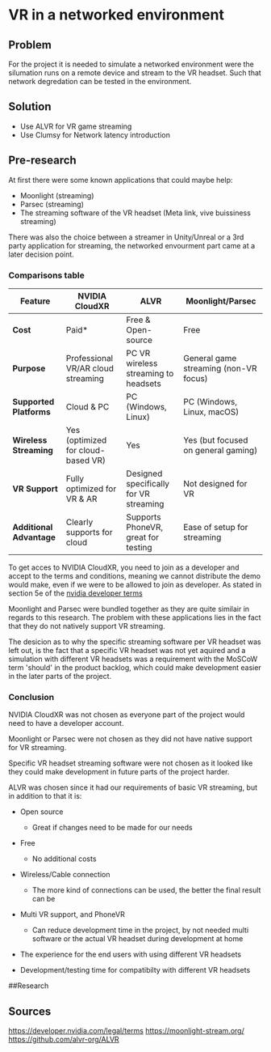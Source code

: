 # VR in a networked environment

## Problem
For the project it is needed to simulate a networked environment were the silumation runs on a remote device and stream to the VR headset. Such that network degredation can be tested in the environment.

## Solution
- Use ALVR for VR game streaming
- Use Clumsy for Network latency introduction

## Pre-research
At first there were some known applications that could maybe help:
- Moonlight (streaming)
- Parsec (streaming)
- The streaming software of the VR headset (Meta link, vive buissiness streaming)

There was also the choice between a streamer in Unity/Unreal or a 3rd party application for streaming, the networked envourment part came at a later decision point.

### Comparisons table
| Feature               | NVIDIA CloudXR                     | ALVR                                    | Moonlight/Parsec                     |
|-----------------------|-------------------------------------|-----------------------------------------|-------------------------------|
| **Cost**              | Paid*                              | Free & Open-source                      | Free                          |
| **Purpose**           | Professional VR/AR cloud streaming | PC VR wireless streaming to headsets    | General game streaming (non-VR focus) |
| **Supported Platforms** | Cloud & PC                        | PC (Windows, Linux)                     | PC (Windows, Linux, macOS)    |
| **Wireless Streaming** | Yes (optimized for cloud-based VR) | Yes                                     | Yes (but focused on general gaming) |
| **VR Support**         | Fully optimized for VR & AR        | Designed specifically for VR streaming  | Not designed for VR           |
| **Additional Advantage** | Clearly supports for cloud       | Supports PhoneVR, great for testing     | Ease of setup for streaming   |

To get acces to NVIDIA CloudXR, you need to join as a developer and accept to the terms and conditions, meaning we cannot distribute the demo would make, even if we were to be allowed to join as developer.
As stated in section 5e of the [nvidia developer terms](https://developer.nvidia.com/legal/terms)

Moonlight and Parsec were bundled together as they are quite similair in regards to this research.
The problem with these applications lies in the fact that they do not natively support VR streaming.

The desicion as to why the specific streaming software per VR headset was left out, is the fact that a specific VR headset was not yet aquired and a simulation with different VR headsets was a requirement with the MoSCoW term 'should' in the product backlog, which could make development easier in the later parts of the project.

### Conclusion
NVIDIA CloudXR was not chosen as everyone part of the project would need to have a developer account.

Moonlight or Parsec were not chosen as they did not have native support for VR streaming.

Specific VR headset streaming software were not chosen as it looked like they could make development in future parts of the project harder.

ALVR was chosen since it had our requirements of basic VR streaming, but in addition to that it is:
- Open source
  - Great if changes need to be made for our needs
- Free
  - No additional costs
- Wireless/Cable connection
  - The more kind of connections can be used, the better the final result can be
- Multi VR support, and PhoneVR
  - Can reduce development time in the project, by not needed multi software or the actual VR headset during development at home

- The experience for the end users with using different VR headsets
- Development/testing time for compatibilty with different VR headsets

##Research

## Sources
https://developer.nvidia.com/legal/terms
https://moonlight-stream.org/
https://github.com/alvr-org/ALVR

